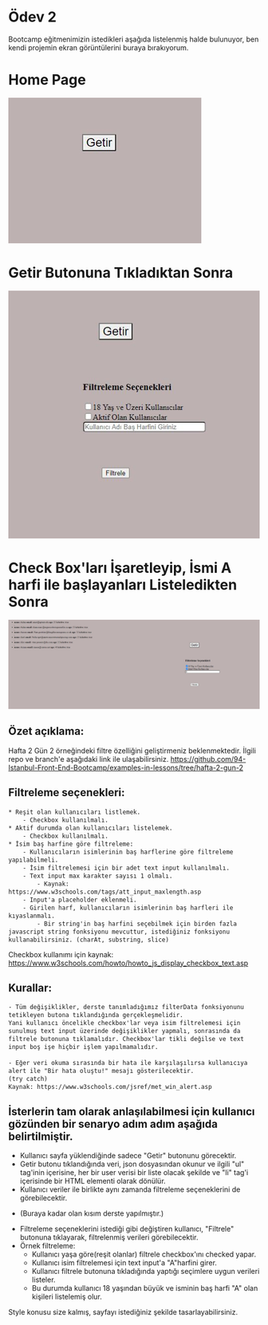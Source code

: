 # Ödev 2
Bootcamp eğitmenimizin istedikleri aşağıda listelenmiş halde bulunuyor, ben kendi projemin ekran görüntülerini buraya bırakıyorum.

# Home Page

![alt text](/Hafta2-Odev2/ss1.JPG)

# Getir Butonuna Tıkladıktan Sonra 

![alt text](/Hafta2-Odev2/ss2.JPG)

# Check Box'ları İşaretleyip, İsmi A harfi ile başlayanları Listeledikten Sonra
![alt text](/Hafta2-Odev2/ss3.JPG)

## Özet açıklama:
Hafta 2 Gün 2 örneğindeki filtre özelliğini geliştirmeniz beklenmektedir.
İlgili repo ve branch'e aşağıdaki link ile ulaşabilirsiniz.
https://github.com/94-Istanbul-Front-End-Bootcamp/examples-in-lessons/tree/hafta-2-gun-2

## Filtreleme seçenekleri: 
    * Reşit olan kullanıcıları listlemek.
        - Checkbox kullanılmalı.
    * Aktif durumda olan kullanıcıları listelemek.
        - Checkbox kullanılmalı.
    * İsim baş harfine göre filtreleme: 
        - Kullanıcıların isimlerinin baş harflerine göre filtreleme yapılabilmeli.
        - İsim filtrelemesi için bir adet text input kullanılmalı.
        - Text input max karakter sayısı 1 olmalı.
            - Kaynak: https://www.w3schools.com/tags/att_input_maxlength.asp
        - Input'a placeholder eklenmeli.
        - Girilen harf, kullanıcıların isimlerinin baş harfleri ile kıyaslanmalı.
            - Bir string'in baş harfini seçebilmek için birden fazla javascript string fonksiyonu mevcuttur, istediğiniz fonksiyonu kullanabilirsiniz. (charAt, substring, slice)

Checkbox kullanımı için kaynak: 
https://www.w3schools.com/howto/howto_js_display_checkbox_text.asp

## Kurallar:
    - Tüm değişiklikler, derste tanımladığımız filterData fonksiyonunu tetikleyen butona tıklandığında gerçekleşmelidir.
    Yani kullanıcı öncelikle checkbox'lar veya isim filtrelemesi için sunulmuş text input üzerinde değişiklikler yapmalı, sonrasında da filtrele butonuna tıklamalıdır. Checkbox'lar tikli değilse ve text input boş işe hiçbir işlem yapılmamalıdır.

    - Eğer veri okuma sırasında bir hata ile karşılaşılırsa kullanıcıya alert ile "Bir hata oluştu!" mesajı gösterilecektir.
    (try catch)
    Kaynak: https://www.w3schools.com/jsref/met_win_alert.asp

## İsterlerin tam olarak anlaşılabilmesi için kullanıcı gözünden bir senaryo adım adım aşağıda belirtilmiştir.
- Kullanıcı sayfa yüklendiğinde sadece "Getir" butonunu görecektir.
- Getir butonu tıklandığında veri, json dosyasından okunur ve ilgili "ul" tag'inin içerisine, her bir user verisi bir liste olacak şekilde ve "li" tag'i içerisinde bir HTML elementi olarak dönülür.
- Kullanıcı veriler ile birlikte aynı zamanda filtreleme seçeneklerini de görebilecektir.
* (Buraya kadar olan kısım derste yapılmıştır.)
- Filtreleme seçeneklerini istediği gibi değiştiren kullanıcı, "Filtrele" butonuna tıklayarak, filtrelenmiş verileri görebilecektir.
- Örnek filtreleme: 
    - Kullanıcı yaşa göre(reşit olanlar) filtrele checkbox'ını     checked yapar.
    - Kullanıcı isim filtrelemesi için text input'a "A"harfini    girer.
    - Kullanıcı filtrele butonuna tıkladığında yaptığı seçimlere   uygun verileri listeler.
    - Bu durumda kullanıcı 18 yaşından büyük ve isminin baş harfi "A"    olan kişileri listelemiş olur.


Style konusu size kalmış, sayfayı istediğiniz şekilde tasarlayabilirsiniz.
